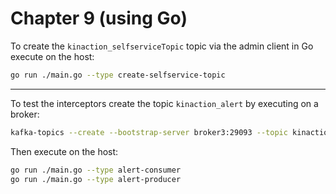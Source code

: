 # Chapter 9 (using Go)

To create the `kinaction_selfserviceTopic` topic via the admin client in Go execute on the host:

```bash
go run ./main.go --type create-selfservice-topic
```

---

To test the interceptors create the topic `kinaction_alert` by executing on a broker:

```bash
kafka-topics --create --bootstrap-server broker3:29093 --topic kinaction_alert --partitions 3 --replication-factor 3
```

Then execute on the host:

```bash
go run ./main.go --type alert-consumer
go run ./main.go --type alert-producer
```
